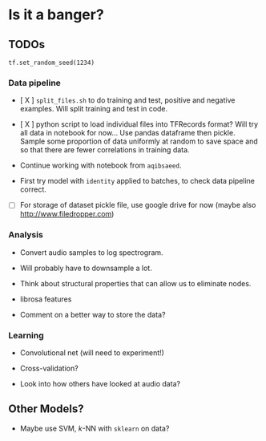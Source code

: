 # Is it a banger?

## TODOs

`tf.set_random_seed(1234)`

### Data pipeline

- [ X ] `split_files.sh` to do training and test, positive and negative examples. Will split training and test in code.

- [ X ] python script to load individual files into TFRecords format? Will try all data in notebook for now... Use pandas dataframe then pickle. Sample some proportion of data  uniformly at random to save space and so that there are fewer correlations in training data.

- Continue working with notebook from `aqibsaeed`.

- First try model with `identity` applied to batches, to check data pipeline correct.

- [ ] For storage of dataset pickle file, use google drive for now (maybe also  http://www.filedropper.com)

### Analysis

- Convert audio samples to log spectrogram.

- Will probably have to downsample a lot.

- Think about structural properties that can allow us to eliminate nodes.

- librosa features

- Comment on a better way to store the data?

### Learning

- Convolutional net (will need to experiment!)

- Cross-validation?

- Look into how others have looked at audio data?

## Other Models?

- Maybe use SVM, $k$-NN with `sklearn` on data?
